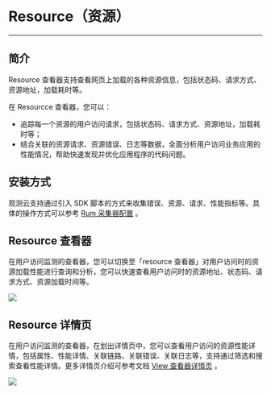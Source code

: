 # Resource（资源）
---

## 简介

Resource 查看器支持查看网页上加载的各种资源信息，包括状态码、请求方式、资源地址，加载耗时等。

在 Resourcce 查看器，您可以：

- 追踪每一个资源的用户访问请求，包括状态码、请求方式、资源地址，加载耗时等；
- 结合关联的资源请求、资源错误、日志等数据，全面分析用户访问业务应用的性能情况，帮助快速发现并优化应用程序的代码问题。



## 安装方式

观测云支持通过引入 SDK 脚本的方式来收集错误、资源、请求、性能指标等。具体的操作方式可以参考 [Rum 采集器配置](../../datakit/rum.md) 。

## Resource 查看器

在用户访问监测的查看器，您可以切换至「resource 查看器」对用户访问时的资源加载性能进行查询和分析，您可以快速查看用户访问时的资源地址、状态码、请求方式、资源加载时间等。

![](../img/1.rum_resource_1.png)

## Resource 详情页

在用户访问监测的查看器，在划出详情页中，您可以查看用户访问的资源性能详情，包括属性、性能详情、关联链路、关联错误、关联日志等，支持通过筛选和搜索查看性能详情。更多详情页介绍可参考文档 [View 查看器详情页](view.md) 。

![](../img/1.rum_resource_2.png)

